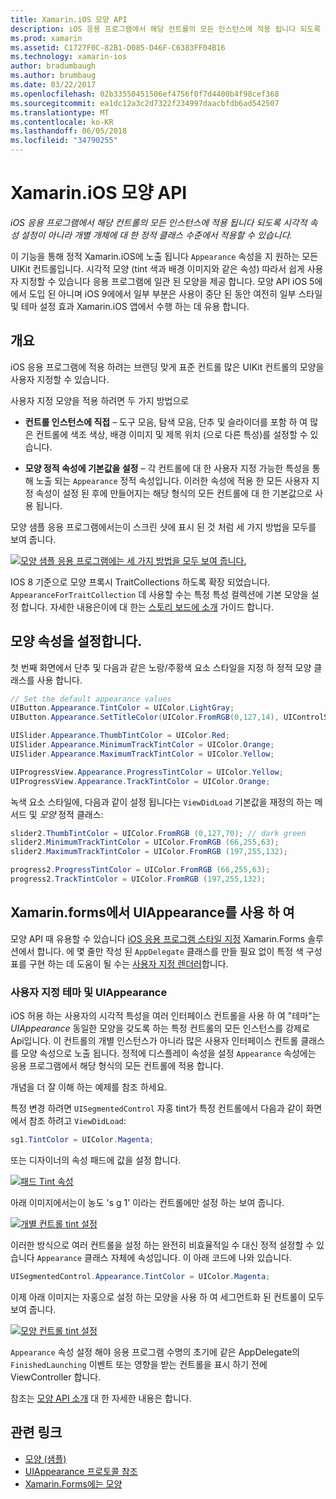 ```yaml
---
title: Xamarin.iOS 모양 API
description: iOS 응용 프로그램에서 해당 컨트롤의 모든 인스턴스에 적용 됩니다 되도록 시각적 속성 설정이 아니라 개별 개체에 대 한 정적 클래스 수준에서 적용할 수 있습니다.
ms.prod: xamarin
ms.assetid: C1727F0C-82B1-D085-D46F-C6383FF04B16
ms.technology: xamarin-ios
author: bradumbaugh
ms.author: brumbaug
ms.date: 03/22/2017
ms.openlocfilehash: 02b33550451506ef4756f0f7d4400b4f98cef368
ms.sourcegitcommit: ea1dc12a3c2d7322f234997daacbfdb6ad542507
ms.translationtype: MT
ms.contentlocale: ko-KR
ms.lasthandoff: 06/05/2018
ms.locfileid: "34790255"
---
```

# <a name="appearance-api-in-xamarinios"></a>Xamarin.iOS 모양 API

_iOS 응용 프로그램에서 해당 컨트롤의 모든 인스턴스에 적용 됩니다 되도록 시각적 속성 설정이 아니라 개별 개체에 대 한 정적 클래스 수준에서 적용할 수 있습니다._

이 기능을 통해 정적 Xamarin.iOS에 노출 됩니다 `Appearance` 속성을 지 원하는 모든 UIKit 컨트롤입니다. 시각적 모양 (tint 색과 배경 이미지와 같은 속성) 따라서 쉽게 사용자 지정할 수 있습니다 응용 프로그램에 일관 된 모양을 제공 합니다. 모양 API iOS 5에에서 도입 된 아니며 iOS 9에에서 일부 부분은 사용이 중단 된 동안 여전히 일부 스타일 및 테마 설정 효과 Xamarin.iOS 앱에서 수행 하는 데 유용 합니다.

## <a name="overview"></a>개요

iOS 응용 프로그램에 적용 하려는 브랜딩 맞게 표준 컨트롤 많은 UIKit 컨트롤의 모양을 사용자 지정할 수 있습니다.

사용자 지정 모양을 적용 하려면 두 가지 방법으로

- **컨트롤 인스턴스에 직접** – 도구 모음, 탐색 모음, 단추 및 슬라이더를 포함 하 여 많은 컨트롤에 색조 색상, 배경 이미지 및 제목 위치 (으로 다른 특성)를 설정할 수 있습니다.

- **모양 정적 속성에 기본값을 설정** – 각 컨트롤에 대 한 사용자 지정 가능한 특성을 통해 노출 되는 `Appearance` 정적 속성입니다. 이러한 속성에 적용 한 모든 사용자 지정 속성이 설정 된 후에 만들어지는 해당 형식의 모든 컨트롤에 대 한 기본값으로 사용 됩니다.

모양 샘플 응용 프로그램에서는이 스크린 샷에 표시 된 것 처럼 세 가지 방법을 모두를 보여 줍니다.

 [![](introduction-to-the-appearance-api-images/appearance01.png "모양 샘플 응용 프로그램에는 세 가지 방법을 모두 보여 줍니다.")](introduction-to-the-appearance-api-images/appearance01.png#lightbox)

IOS 8 기준으로 모양 프록시 TraitCollections 하도록 확장 되었습니다.
 `AppearanceForTraitCollection` 데 사용할 수는 특정 특성 컬렉션에 기본 모양을 설정 합니다. 자세한 내용은이에 대 한는 [스토리 보드에 소개](~/ios/user-interface/storyboards/unified-storyboards.md) 가이드 합니다.


## <a name="setting-appearance-properties"></a>모양 속성을 설정합니다.

첫 번째 화면에서 단추 및 다음과 같은 노랑/주황색 요소 스타일을 지정 하 정적 모양 클래스를 사용 합니다.

```csharp
// Set the default appearance values
UIButton.Appearance.TintColor = UIColor.LightGray;
UIButton.Appearance.SetTitleColor(UIColor.FromRGB(0,127,14), UIControlState.Normal);

UISlider.Appearance.ThumbTintColor = UIColor.Red;
UISlider.Appearance.MinimumTrackTintColor = UIColor.Orange;
UISlider.Appearance.MaximumTrackTintColor = UIColor.Yellow;

UIProgressView.Appearance.ProgressTintColor = UIColor.Yellow;
UIProgressView.Appearance.TrackTintColor = UIColor.Orange;
```

녹색 요소 스타일에, 다음과 같이 설정 됩니다는 `ViewDidLoad` 기본값을 재정의 하는 메서드 및 *모양* 정적 클래스:

```csharp
slider2.ThumbTintColor = UIColor.FromRGB (0,127,70); // dark green
slider2.MinimumTrackTintColor = UIColor.FromRGB (66,255,63);
slider2.MaximumTrackTintColor = UIColor.FromRGB (197,255,132);
```

```csharp
progress2.ProgressTintColor = UIColor.FromRGB (66,255,63);
progress2.TrackTintColor = UIColor.FromRGB (197,255,132);
```

## <a name="using-uiappearance-in-xamarinforms"></a>Xamarin.forms에서 UIAppearance를 사용 하 여

모양 API 때 유용할 수 있습니다 [iOS 응용 프로그램 스타일 지정](~/xamarin-forms/platform/ios/theme.md#uiappearance) Xamarin.Forms 솔루션에서 합니다. 에 몇 줄만 작성 된 `AppDelegate` 클래스를 만들 필요 없이 특정 색 구성표를 구현 하는 데 도움이 될 수는 [사용자 지정 렌더러](~/xamarin-forms/app-fundamentals/custom-renderer/index.md)합니다.


### <a name="custom-themes-and-uiappearance"></a>사용자 지정 테마 및 UIAppearance

iOS 허용 하는 사용자의 시각적 특성을 여러 인터페이스 컨트롤을 사용 하 여 "테마"는 *UIAppearance* 동일한 모양을 갖도록 하는 특정 컨트롤의 모든 인스턴스를 강제로 Api입니다. 이 컨트롤의 개별 인스턴스가 아니라 많은 사용자 인터페이스 컨트롤 클래스를 모양 속성으로 노출 됩니다. 정적에 디스플레이 속성을 설정 `Appearance` 속성에는 응용 프로그램에서 해당 형식의 모든 컨트롤에 적용 합니다.

개념을 더 잘 이해 하는 예제를 참조 하세요.

특정 변경 하려면 `UISegmentedControl` 자홍 tint가 특정 컨트롤에서 다음과 같이 화면에서 참조 하려고 `ViewDidLoad`:

```csharp
sg1.TintColor = UIColor.Magenta;
```

또는 디자이너의 속성 패드에 값을 설정 합니다. 

[![](introduction-to-the-appearance-api-images/propertiespadtint.png "패드 Tint 속성")](introduction-to-the-appearance-api-images/propertiespadtint.png#lightbox)

아래 이미지에서는이 농도 's g 1' 이라는 컨트롤에만 설정 하는 보여 줍니다.

 [![](introduction-to-the-appearance-api-images/image53.png "개별 컨트롤 tint 설정")](introduction-to-the-appearance-api-images/image53.png#lightbox)

이러한 방식으로 여러 컨트롤을 설정 하는 완전히 비효율적일 수 대신 정적 설정할 수 있습니다 `Appearance` 클래스 자체에 속성입니다. 이 아래 코드에 나와 있습니다.

```csharp
UISegmentedControl.Appearance.TintColor = UIColor.Magenta;
```

이제 아래 이미지는 자홍으로 설정 하는 모양을 사용 하 여 세그먼트화 된 컨트롤이 모두 보여 줍니다.

 [![](introduction-to-the-appearance-api-images/image54.png "모양 컨트롤 tint 설정")](introduction-to-the-appearance-api-images/image54.png#lightbox)

`Appearance` 속성 설정 해야 응용 프로그램 수명의 초기에 같은 AppDelegate의 `FinishedLaunching` 이벤트 또는 영향을 받는 컨트롤을 표시 하기 전에 ViewController 합니다.


참조는 [모양 API 소개](~/ios/user-interface/ios-ui/introduction-to-the-appearance-api.md) 대 한 자세한 내용은 합니다.


## <a name="related-links"></a>관련 링크

- [모양 (샘플)](https://developer.xamarin.com/samples/monotouch/IntroToAppearance/)
- [UIAppearance 프로토콜 참조](https://developer.apple.com/library/ios/documentation/UIKit/Reference/UIAppearance_Protocol/)
- [Xamarin.Forms에는 모양](~/xamarin-forms/platform/ios/theme.md#uiappearance)

